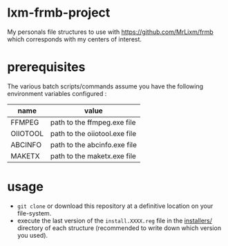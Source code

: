 # lxm-frmb-project

My personals file structures to use with https://github.com/MrLixm/frmb which
corresponds with my centers of interest.

# prerequisites

The various batch scripts/commands assume you have the following environment
variables configured :

| name     | value                         |
|----------|-------------------------------|
| FFMPEG   | path to the ffmpeg.exe file   |
| OIIOTOOL | path to the oiiotool.exe file |
| ABCINFO  | path to the abcinfo.exe file  |
| MAKETX   | path to the maketx.exe file   |


# usage

- `git clone` or download this repository at a definitive location on your file-system.
- execute the last version of the `install.XXXX.reg` file in the [installers/](installers)
  directory of each structure (recommended to write down which version you used).
